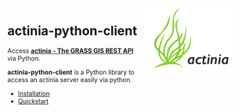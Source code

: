 <!-- ![actinia logo](actinia_logo.png =500x500) -->
<img src="actinia_logo.png" width="200" align="right">

# actinia-python-client

Access [**actinia - The GRASS GIS REST API**](https://actinia.mundialis.de/) via Python.

**actinia-python-client** is a Python library to access an actinia server easily via python.

* [Installation](installation.md)
* [Quickstart](quickstart.md)
